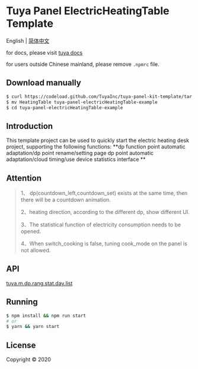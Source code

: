 # Tuya Panel ElectricHeatingTable Template

English | [简体中文](./README-zh_CN.md)

for docs, please visit [tuya docs](https://docs.tuya.com)

for users outside Chinese mainland, please remove `.npmrc` file.

## Download manually

```bash
$ curl https://codeload.github.com/TuyaInc/tuya-panel-kit-template/tar.gz/develop | tar -xz --strip=2 tuya-panel-kit-template-develop/examples/electricHeatingTable
$ mv HeatingTable tuya-panel-electricHeatingTable-example
$ cd tuya-panel-electricHeatingTable-example
```

## Introduction

This template project can be used to quickly start the electric heating desk project, supporting the following functions: **dp function point automatic adaptation/dp point rename/setting page dp point automatic adaptation/cloud timing/use device statistics interface **

## Attention

> 1、 dp(countdown_left,countdown_set) exists at the same time, then there will be a countdown animation.
>
> 2、heating direction, according to the different dp, show different UI.
>
> 3、The statistical function of electricity consumption needs to be opened.
>
> 4、When switch_cooking is false, tuning cook_mode on the panel is not allowed.

## API

[tuya.m.dp.rang.stat.day.list](https://docs.tuya.com/zh/iot/panel-development/panel-sdk-development/common-sdk-development/data-statistics-related-interface/data-statistics-related-interface?id=K9m1dlf41ex5f)

## Running

```bash
$ npm install && npm run start
# or
$ yarn && yarn start
```

## License

Copyright © 2020
